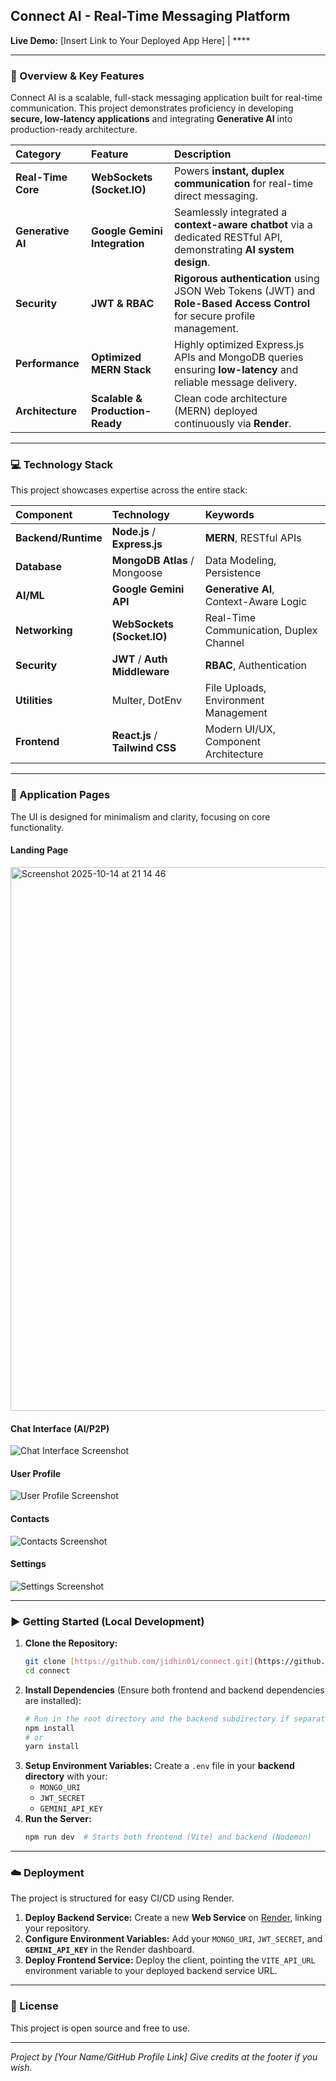 ## Connect AI - Real-Time Messaging Platform

**Live Demo:** [Insert Link to Your Deployed App Here] | ****

---

### 🚀 Overview & Key Features

Connect AI is a scalable, full-stack messaging application built for real-time communication. This project demonstrates proficiency in developing **secure, low-latency applications** and integrating **Generative AI** into production-ready architecture.

| Category | Feature | Description |
| :--- | :--- | :--- |
| **Real-Time Core** | **WebSockets (Socket.IO)** | Powers **instant, duplex communication** for real-time direct messaging. |
| **Generative AI** | **Google Gemini Integration** | Seamlessly integrated a **context-aware chatbot** via a dedicated RESTful API, demonstrating **AI system design**. |
| **Security** | **JWT & RBAC** | **Rigorous authentication** using JSON Web Tokens (JWT) and **Role-Based Access Control** for secure profile management. |
| **Performance** | **Optimized MERN Stack** | Highly optimized Express.js APIs and MongoDB queries ensuring **low-latency** and reliable message delivery. |
| **Architecture** | **Scalable & Production-Ready** | Clean code architecture (MERN) deployed continuously via **Render**. |

---

### 💻 Technology Stack

This project showcases expertise across the entire stack:

| Component | Technology | Keywords |
| :--- | :--- | :--- |
| **Backend/Runtime** | **Node.js** / **Express.js** | **MERN**, RESTful APIs |
| **Database** | **MongoDB Atlas** / Mongoose | Data Modeling, Persistence |
| **AI/ML** | **Google Gemini API** | **Generative AI**, Context-Aware Logic |
| **Networking** | **WebSockets (Socket.IO)** | Real-Time Communication, Duplex Channel |
| **Security** | **JWT** / **Auth Middleware** | **RBAC**, Authentication |
| **Utilities** | Multer, DotEnv | File Uploads, Environment Management |
| **Frontend** | **React.js** / **Tailwind CSS** | Modern UI/UX, Component Architecture |

---

### 📸 Application Pages

The UI is designed for minimalism and clarity, focusing on core functionality.

#### Landing Page
<img width="1663" height="870" alt="Screenshot 2025-10-14 at 21 14 46" src="https://github.com/user-attachments/assets/304d6beb-11f1-4658-b4fb-72d698a27523" />

#### Chat Interface (AI/P2P)
![Chat Interface Screenshot](https://github.com/user-attachments/assets/435bad93-d49f-4767-adad-be9150ffa62b)

#### User Profile
![User Profile Screenshot](https://github.com/user-attachments/assets/4d99fe58-7c46-4ad3-ba00-f19d16bafcc2)

#### Contacts
![Contacts Screenshot](https://github.com/user-attachments/assets/f19b8456-41e6-4ae0-a934-43015d0b1c7d)

#### Settings
![Settings Screenshot](https://github.com/user-attachments/assets/353e10fb-1b35-4be9-981f-769f3b535d07)

---

### ▶️ Getting Started (Local Development)

1.  **Clone the Repository:**
    ```bash
    git clone [https://github.com/jidhin01/connect.git](https://github.com/jidhin01/connect.git)
    cd connect
    ```
2.  **Install Dependencies** (Ensure both frontend and backend dependencies are installed):
    ```bash
    # Run in the root directory and the backend subdirectory if separated
    npm install
    # or
    yarn install
    ```
3.  **Setup Environment Variables:** Create a `.env` file in your **backend directory** with your:
    * `MONGO_URI`
    * `JWT_SECRET`
    * `GEMINI_API_KEY`
4.  **Run the Server:**
    ```bash
    npm run dev  # Starts both frontend (Vite) and backend (Nodemon)
    ```

---

### ☁️ Deployment

The project is structured for easy CI/CD using Render.

1.  **Deploy Backend Service:** Create a new **Web Service** on [Render](https://render.com), linking your repository.
2.  **Configure Environment Variables:** Add your `MONGO_URI`, `JWT_SECRET`, and **`GEMINI_API_KEY`** in the Render dashboard.
3.  **Deploy Frontend Service:** Deploy the client, pointing the `VITE_API_URL` environment variable to your deployed backend service URL.

---

### 📜 License

This project is open source and free to use.

---

*Project by [Your Name/GitHub Profile Link]*
*Give credits at the footer if you wish.*
